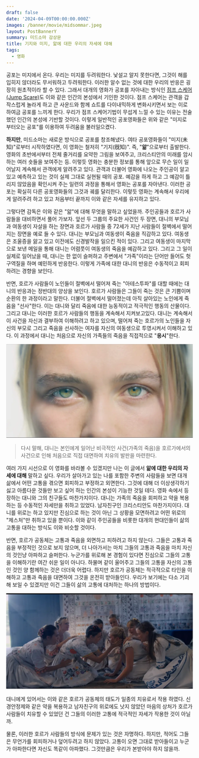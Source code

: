 ```yaml
---
draft: false
date: '2024-04-09T00:00:00.000Z'
images: /banner/movie/midsommar.jpeg
layout: PostBannerY
summary: 미드소마 감상문
title: 기지와 미지, 앎에 대한 우리의 자세에 대해
tags:
  - 영화
---
```


공포는 미지에서 온다. 우리는 미지를 두려워한다. 낯설고 알지 못한다면, 그것이 해를 입히지 않더라도 무서워하고 두려워한다. 이러한 알수 없는 것에 대한 우리의 반응은 굉장히 원초적이라 할 수 있다. 그래서 대개의 영화가 공포를 자아내는 방식인 [점프 스케어(Jump Scare)](https://ko.wikipedia.org/wiki/%EC%A0%90%ED%94%84_%EC%8A%A4%EC%BC%80%EC%96%B4)도 이와 같은 인간의 본성에서 기인한 것이다. 점프 스케어는 관객을 갑작스럽게 놀라게 하고 큰 사운드와 함께 쇼트를 다이내믹하게 변화시키면서 보는 이로 하여금 공포를 느끼게 한다. 우리가 점프 스케어기법이 무섭게 느낄 수 있는 이유는 전술했던 인간의 본성에 기반할 것이다. 이렇게 일반적인 공포영화들은 위와 같은 "미지로 부터오는 공포"를 이용하여 두려움을 불러일으켰다.

**하지만**, 미드소마는 새로운 방식으로 공포를 창조해냈다. 여타 공포영화들이 "미지(未知)"로부터 시작하였다면, 이 영화는 철저히 "기지(旣知)". 즉, "**앎**"으로부터 출발한다. 영화의 초반에서부터 전체 줄거리를 요약한 그림을 보여주고, 크리스티안의 미래를 암시하는 여러 숏들을 보여주는 등. 이렇듯 영화는 충분한 정보를 통해 앞으로 무슨 일이 일어날지 계속해서 관객에게 알려주고 있다. 관객과 더불어 영화에 나오는 주인공이 알고 있고 예측하고 있는 것이 실제 그대로 실현될 때의 공포. 예감을 하게 하고 그 예감이 틀리지 않았음을 확인시켜 주는 일련의 과정을 통해서 영화는 공포를 자아낸다. 이러한 공포는 확실히 다른 공포영화들의 그것과 궤를 달리한다. 이렇듯 영화는 계속해서 우리에게 알려주려 하고 있고 처음부터 끝까지 이와 같은 자세를 유지하고 있다.

그렇다면 감독은 이와 같은 "앎"에 대해 무엇을 말하고 싶었을까. 주인공들과 호르가 사람들을 대비하면서 풀어 가보자. 앞선 두 그룹의 주요한 사건인 두 장면, 대니의 부모님과 여동생이 자살을 하는 장면과 호르가 사람들 중 72세가 지난 사람들이 절벽에서 떨어지는 장면을 예로 들 수 있다. 대니는 부모님과 여동생이 죽음을 직감하고 있다. 여동생은 조울증을 앓고 있고 이전에도 신경발작을 일으킨 적이 있다. 그리고 여동생이 마지막으로 보낸 메일을 통해 대니는 어렴풋이 여동생의 죽음을 예감하고 있다. 그리고 그 일이 실제로 일어났을 때, 대니는 한 없이 슬퍼하고 주변에서 "가족"이라는 단어만 들어도 헛구역질을 하며 예민하게 반응한다. 이렇게 가족에 대한 대니의 반응은 수동적이고 회피하려는 경향을 보인다.

반면, 호르가 사람들이 노인들이 절벽에서 떨어져 죽는 "아테스투파"를 대할 때에는 대니의 반응과는 정반대의 양상을 보인다. 호르가 사람들은 그들이 죽는 것은 큰 기쁨이며 순환의 한 과정이라고 말한다. 더불어 절벽에서 떨어졌는데 아직 살아있는 노인에게 죽음을 "선사"한다. 이는 대니와 달리 죽음에 대한 능동적이고 적극적인 행동의 산물이다. 그리고 대니는 이러한 호르가 사람들의 행동을 계속해서 지켜보고있다. 대니는 계속해서 이 사건을 자신과 결부하여 이해하려고 하고 있으며, 떨어져 죽는 호르가의 노인들을 자신의 부모로 그리고 죽음을 선사하는 여자를 자신의 여동생으로 투영시켜서 이해하고 있다. 이 과정에서 대니는 처음으로 자신의 가족들의 죽음을 직접적으로 "**응시**"한다.

![image](./image.webp)

> 다시 말해, 대니는 본인에게 일어난 비극적인 사건(가족의 죽음)을 호르가에서의 사건으로 인해 처음으로 직접 대면하여 치유의 발판을 마련한다.

여러 가지 시선으로 이 영화를 바라볼 수 있겠지만 나는 이 글에서 **앎에 대한 우리의 자세에 대해** 말하고 싶다. 우리가 살아가고 있는 나를 포함한 주변의 사람들을 보면 대개 삶에서 어떤 고통을 겪으면 회피하고 부정하고 외면한다. 그것에 대해 더 이상생각하기 싫고 아름다운 것들만 보고 싶어 하는 인간의 본성이 기능한 것일 테다. 영화 속에서 등장하는 대니와 그의 친구들도 마찬가지이다. 대니는 가족의 죽음을 회피하고 약을 복용하는 등 수동적인 자세만을 취하고 있었다. 남자친구인 크리스티안도 마찬가지이다. 대니를 위로는 하고 있지만 진심으로 하는 것이 아닌 그 상황을 모면하려고 어떤 위로의 "제스처"만 취하고 있을 뿐이다. 이와 같이 주인공들을 비롯한 대개의 현대인들이 삶의 고통을 대하는 방식도 이와 비슷할 것이다.

반면, 호르가 공동체는 고통과 죽음을 외면하고 피하려고 하지 않는다. 그들은 고통과 죽음을 부정적인 것으로 보지 않으며, 더 나아가서는 마치 그들의 고통과 죽음을 마치 자신의 것인냥 아파하고 슬퍼한다. 누군가를 위로해 본 경험이 있다면 진심으로 그들의 고통을 이해하기란 여간 쉬운 일이 아니다. 하물며 같이 울어주고 그들의 고통을 자신의 고통인 것인 양 함께하는 것은 더더욱 어렵다. 하지만 호르가 공동체는 적극적으로 타인을 이해하고 고통과 죽음을 대면하여 그것을 온전히 받아들인다. 우리가 보기에는 다소 기괴해 보일 수 있겠지만 이건 그들이 삶의 고통에 대처하는 하나의 방법이다.

![image2](./image2.webp)

대니에게 있어서는 이와 같은 호르가 공동체의 태도가 일종의 치유로서 작용 하였다. 신경안정제와 같은 약을 복용하고 남자친구의 위로에도 낫지 않았던 마음의 상처가 호르가 사람들이 치유할 수 있었던 건 그들의 이러한 고통에 적극적인 자세가 작용한 것이 아닐까.

물론, 이러한 호르가 사람들의 방식에 문제가 있는 것은 자명하다. 하지만, 적어도 그들은 무언가를 회피하거나 덮어두려고 하지 않았다. 고통이 오면 그대로 받아들이고 누군가 아파한다면 자신도 똑같이 아파했다. 그것만큼은 우리가 본받아야 하지 않을까.